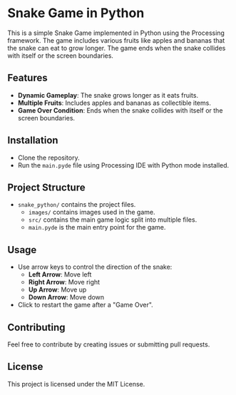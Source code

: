 # Snake Game in Python

This is a simple Snake Game implemented in Python using the Processing framework. The game includes various fruits like apples and bananas that the snake can eat to grow longer. The game ends when the snake collides with itself or the screen boundaries.

## Features
- **Dynamic Gameplay**: The snake grows longer as it eats fruits.
- **Multiple Fruits**: Includes apples and bananas as collectible items.
- **Game Over Condition**: Ends when the snake collides with itself or the screen boundaries.

## Installation
- Clone the repository.
- Run the `main.pyde` file using Processing IDE with Python mode installed.

## Project Structure
- `snake_python/` contains the project files.
  - `images/` contains images used in the game.
  - `src/` contains the main game logic split into multiple files.
  - `main.pyde` is the main entry point for the game.

## Usage
- Use arrow keys to control the direction of the snake:
  - **Left Arrow**: Move left
  - **Right Arrow**: Move right
  - **Up Arrow**: Move up
  - **Down Arrow**: Move down
- Click to restart the game after a "Game Over".

## Contributing
Feel free to contribute by creating issues or submitting pull requests.

## License
This project is licensed under the MIT License.

